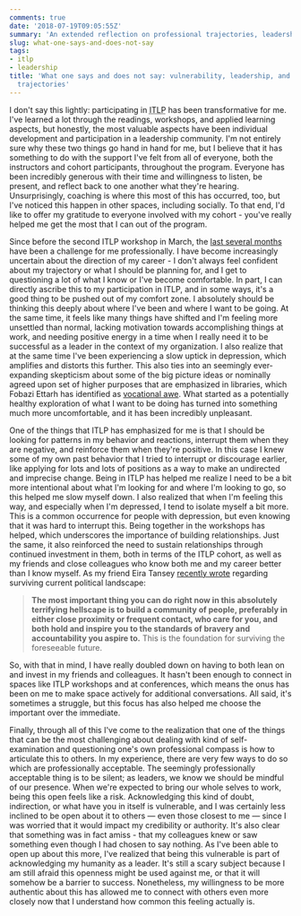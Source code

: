 ```yaml
---
comments: true
date: '2018-07-19T09:05:55Z'
summary: 'An extended reflection on professional trajectories, leadership, vulnerability, community, and finding my voice, written as part of my participation in the IT Leadership Program.'
slug: what-one-says-and-does-not-say
tags:
- itlp
- leadership
title: 'What one says and does not say: vulnerability, leadership, and professional
  trajectories'
---
```


I don't say this lightly: participating in <abbr title="the Information Technology Leadership Program">ITLP</abbr> has been transformative for me. I've learned a lot through the readings, workshops, and applied learning aspects, but honestly, the most valuable aspects have been individual development and participation in a leadership community. I'm not entirely sure why these two things go hand in hand for me, but I believe that it has something to do with the support I've felt from all of everyone, both the instructors and cohort participants, throughout the program. Everyone has been incredibly generous with their time and willingness to listen, be present, and reflect back to one another what they're hearing. Unsurprisingly, coaching is where this most of this has occurred, too, but I've noticed this happen in other spaces, including socially. To that end, I'd like to offer my gratitude to everyone involved with my cohort - you've really helped me get the most that I can out of the program.

Since before the second ITLP workshop in March, the [last several months](https://matienzo.org/2018/beyond-hearing-one-another/) have been a challenge for me professionally. I have become increasingly uncertain about the direction of my career - I don't always feel confident about my trajectory or what I should be planning for, and I get to questioning a lot of what I know or I've become comfortable. In part, I can directly ascribe this to my participation in ITLP, and in some ways, it's a good thing to be pushed out of my comfort zone. I absolutely should be thinking this deeply about where I've been and where I want to be going. At the same time, it feels like many things have shifted and I'm feeling more unsettled than normal, lacking motivation towards accomplishing things at work, and needing positive energy in a time when I really need it to be successful as a leader in the context of my organization. I also realize that at the same time I've been experiencing a slow uptick in depression, which amplifies and distorts this further. This also ties into an seemingly ever-expanding skepticism about some of the big picture ideas or nominally agreed upon set of higher purposes that are emphasized in libraries, which Fobazi Ettarh has identified as [vocational awe](http://www.inthelibrarywiththeleadpipe.org/2018/vocational-awe/). What started as a potentially healthy exploration of what I want to be doing has turned into something much more uncomfortable, and it has been incredibly unpleasant.

One of the things that ITLP has emphasized for me is that I should be looking for patterns in my behavior and reactions, interrupt them when they are negative, and reinforce them when they're positive. In this case I knew some of my own past behavior that I tried to interrupt or discourage earlier, like applying for lots and lots of positions as a way to make an undirected and imprecise change. Being in ITLP has helped me realize I need to be a bit more intentional about what I'm looking for and where I'm looking to go, so this helped me slow myself down. I also realized that when I'm feeling this way, and especially when I'm depressed, I tend to isolate myself a bit more. This is a common occurrence for people with depression, but even knowing that it was hard to interrupt this. Being together in the workshops has helped, which underscores the importance of building relationships. Just the same, it also reinforced the need to sustain relationships through continued investment in them, both in terms of the ITLP cohort, as well as my friends and close colleagues who know both me and my career better than I know myself. As my friend Eira Tansey [recently wrote](http://eiratansey.com/2018/06/27/make-this-a-priority/) regarding surviving current political landscape:

> **The most important thing you can do right now in this absolutely terrifying hellscape is to build a community of people, preferably in either close proximity or frequent contact, who care for you, and both hold and inspire you to the standards of bravery and accountability you aspire to.** This is the foundation for surviving the foreseeable future.

So, with that in mind, I have really doubled down on having to both lean on and invest in my friends and colleagues. It hasn't been enough to connect in spaces like ITLP workshops and at conferences, which means the onus has been on me to make space actively for additional conversations. All said, it's sometimes a struggle, but this focus has also helped me choose the important over the immediate.

Finally, through all of this I've come to the realization that one of the things that can be the most challenging about dealing with kind of self-examination and questioning one's own professional compass is how to articulate this to others. In my experience, there are very few ways to do so which are professionally acceptable. The seemingly professionally acceptable thing is to be silent; as leaders, we know we should be mindful of our presence. When we're expected to bring our whole selves to work, being this open feels like a risk.   Acknowledging this kind of doubt, indirection, or what have you in itself is vulnerable, and I was certainly less inclined to be open about it to others — even those closest to me — since I was worried that it would impact my credibility or authority. It's also clear that something was in fact amiss - that my colleagues knew or saw something even though I had chosen to say nothing. As I've been able to open up about this more, I've realized that being this vulnerable is part of acknowledging my humanity as a leader. It's still a scary subject because I am still afraid this openness might be used against me, or that it will somehow be a barrier to success. Nonetheless, my willingness to be more authentic about this has allowed me to connect with others even more closely now that I understand how common this feeling actually is.
